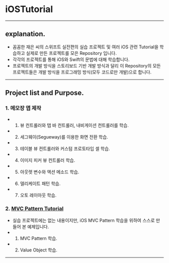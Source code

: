 # iOSTutorial

- - -
## explanation.

- 꼼꼼한 재은 씨의 스위프트 실전편의 실습 프로젝트 및 여러 iOS 관련 Tutorial을 학습하고 실제로 만든 프로젝트를 모은 Repository 입니다.
- 각각의 프로젝트를 통해 iOS와 Swift의 문법에 대해 학습합니다.
- 프로젝트의 개발 방식을 스토리보드 기반 개발 방식과 달리 이 Repository의 모든 프로젝트들은 개발 방식을 프로그래밍 방식(모두 코드로만 개발)으로 합니다.

- - -
## Project list and Purpose.

### 1. 메모장 앱 제작
  - 1. 뷰 컨트롤러와 탭 바 컨트롤러, 내비게이션 컨트롤러를 학습.
  - 2. 세그웨이(Segueway)를 이용한 화면 전환 학습.
  - 3. 테이블 뷰 컨트롤러와 커스텀 프로토타입 셀 학습.
  - 4. 이미지 피커 뷰 컨트롤러 학습.
  - 5. 아웃렛 변수와 액션 메소드 학습.
  - 6. 델리케이트 패턴 학습.
  - 7. 오토 레이아웃 학습.
  
### 2. [MVC Pattern Tutorial](https://github.com/VincentGeranium/iOSTutorial/tree/master/MVCTutorial/MVCTutorial)
  - 실습 프로젝트에는 없는 내용이지만, iOS MVC Pattern 학습을 위하여 스스로 만들어 본 예제입니다.
  - 1. MVC Pattern 학습.
  - 2. Value Object 학습.
  
- - -
